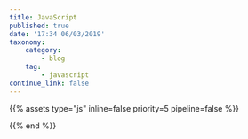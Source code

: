 ```yaml
---
title: JavaScript
published: true
date: '17:34 06/03/2019'
taxonomy:
    category:
        - blog
    tag:
        - javascript
continue_link: false
---
```


{{% assets type="js" inline=false priority=5 pipeline=false %}}
  
{{% end %}}

